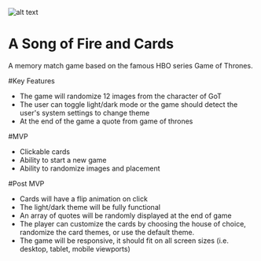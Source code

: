 ![alt text](https://media.giphy.com/media/l41m2M6Gwq2ogoyju/giphy.gif)

# A Song of Fire and Cards
A memory match game based on the famous HBO series Game of Thrones.

#Key Features
- The game will randomize 12 images from the character of GoT
- The user can toggle light/dark mode or the game should detect the user's system settings to change theme
- At the end of the game a quote from game of thrones

#MVP
- Clickable cards
- Ability to start a new game
- Ability to randomize images and placement

#Post MVP
- Cards will have a flip animation on click
- The light/dark theme will be fully functional
- An array of quotes will be randomly displayed at the end of game
- The player can customize the cards by choosing the house of choice, randomize the card themes, or use the default theme.
- The game will be responsive, it should fit on all screen sizes (i.e. desktop, tablet, mobile viewports)
